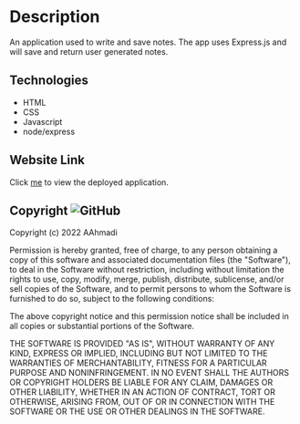 
# Description
An application used to write and save notes. The app uses Express.js and will save and return user generated notes.

## Technologies
* HTML
* CSS
* Javascript
* node/express

## Website Link
Click [me](https://arcane-garden-60766.herokuapp.com/) to view the deployed application.

## Copyright ![GitHub](https://img.shields.io/github/license/abstrack5/noteTaker)
Copyright (c) 2022 AAhmadi

Permission is hereby granted, free of charge, to any person obtaining a copy
of this software and associated documentation files (the "Software"), to deal
in the Software without restriction, including without limitation the rights
to use, copy, modify, merge, publish, distribute, sublicense, and/or sell
copies of the Software, and to permit persons to whom the Software is
furnished to do so, subject to the following conditions:

The above copyright notice and this permission notice shall be included in all
copies or substantial portions of the Software.

THE SOFTWARE IS PROVIDED "AS IS", WITHOUT WARRANTY OF ANY KIND, EXPRESS OR
IMPLIED, INCLUDING BUT NOT LIMITED TO THE WARRANTIES OF MERCHANTABILITY,
FITNESS FOR A PARTICULAR PURPOSE AND NONINFRINGEMENT. IN NO EVENT SHALL THE
AUTHORS OR COPYRIGHT HOLDERS BE LIABLE FOR ANY CLAIM, DAMAGES OR OTHER
LIABILITY, WHETHER IN AN ACTION OF CONTRACT, TORT OR OTHERWISE, ARISING FROM,
OUT OF OR IN CONNECTION WITH THE SOFTWARE OR THE USE OR OTHER DEALINGS IN THE
SOFTWARE.
